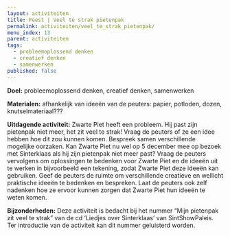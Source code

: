 ```yaml
---
layout: activiteiten
title: Feest | Veel te strak pietenpak
permalink: activiteiten/veel_te_strak_pietenpak/
menu_index: 13
parent: activiteiten
tags:
  - probleemoplossend denken
  - creatief denken
  - samenwerken
published: false
---
```


**Doel:** probleemoplossend denken, creatief denken, samenwerken

<p style="margin-top: 10px;"/>

**Materialen:** afhankelijk van ideeën van de peuters: papier, potloden, dozen, knutselmateriaal???

<p style="margin-top: 10px;"/>

**Uitdagende activiteit:** Zwarte Piet heeft een probleem. Hij past zijn pietenpak niet meer, het zit veel te strak! Vraag de peuters of ze een idee hebben hoe dit zou kunnen komen. Bespreek samen verschillende mogelijke oorzaken. Kan Zwarte Piet nu wel op 5 december mee op bezoek met Sinterklaas als hij zijn pietenpak niet meer past? Vraag de peuters vervolgens om oplossingen te bedenken voor Zwarte Piet en de ideeën uit te werken in bijvoorbeeld een tekening, zodat Zwarte Piet deze ideeën kan gebruiken. Geef de peuters de ruimte om verschillende creatieve en wellicht praktische ideeën te bedenken en bespreken. Laat de peuters ook zelf nadenken hoe ze ervoor kunnen zorgen dat Zwarte Piet hun ideeën te weten komen.

<p style="margin-top: 10px;"/>

**Bijzonderheden:** Deze activiteit is bedacht bij het nummer “Mijn pietenpak zit veel te strak” van de cd ‘Liedjes over Sinterklaas’ van SintShowPaleis. Ter introductie van de activiteit kan dit nummer geluisterd worden.
